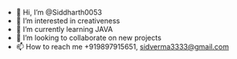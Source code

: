 - 👋 Hi, I’m @Siddharth0053
- 👀 I’m interested in creativeness
- 🌱 I’m currently learning JAVA
- 💞️ I’m looking to collaborate on new projects
- 📫 How to reach me +919897915651, sidverma3333@gmail.com

<!---
Siddharth0053/Siddharth0053 is a ✨ special ✨ repository because its `README.md` (this file) appears on your GitHub profile.
You can click the Preview link to take a look at your changes.
--->
